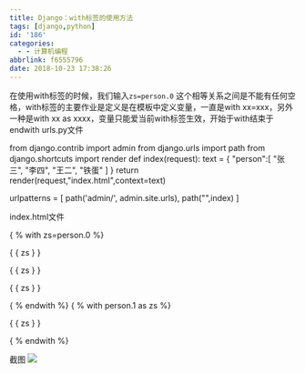```yaml
---
title: Django：with标签的使用方法
tags: [django,python]
id: '186'
categories:
  - - 计算机编程
abbrlink: f6555796
date: 2018-10-23 17:38:26
---
```


在使用with标签的时候，我们输入`zs=person.0` 这个相等关系之间是不能有任何空格，with标签的主要作业是定义是在模板中定义变量，一直是with xx=xxx，另外一种是with xx as xxxx，变量只能爱当前with标签生效，开始于with结束于endwith urls.py文件

from django.contrib import admin
from django.urls import path
from django.shortcuts import render
def index(request):
    text = {
        "person":\[
            "张三",
            "李四",
            "王二",
            "铁蛋"
        \]
    }
    return render(request,"index.html",context=text)

urlpatterns = \[
    path('admin/', admin.site.urls),
    path("",index)
\]

index.html文件

<!DOCTYPE html>
<html lang="en">
<head>
    <meta charset="UTF-8">
    <title>Title</title>
</head>
<body>
{ % with zs=person.0 %}
    <p>{ { zs } }</p>
    <p>{ { zs } }</p>
    <p>{ { zs } }</p>
{ % endwith %}
{ % with person.1 as zs %}
        <p>{ { zs } }</p>
{ % endwith %}
</body>
</html>

截图 ![](https://gitee.com/wittzhang/pic332b/raw/master/wp-content/uploads/2018/10/20181023173805.png)